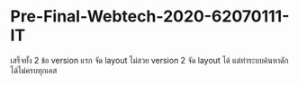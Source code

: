 # Pre-Final-Webtech-2020-62070111-IT
เสร็จทั้ง 2 ข้อ 
version แรก จัด layout ไม่สวย
version 2 จัด layout ได้ แต่ทำระบบค้นหาดักได้ไม่ครบทุกเคส
